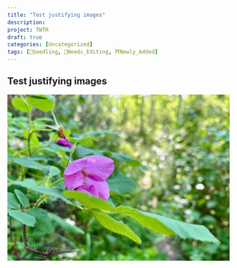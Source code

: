 ```yaml
---
title: "Test justifying images"
description: 
project: TWTR
draft: true
categories: [Uncategorized]
tags: [🌱Seedling, 🧹Needs_Editing, ⛩Newly_Added]
---
```

## Test justifying images
![](notes/images/IMG_0863.jpeg#right50)